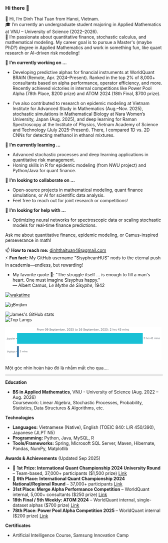 ### Hi there 👋

👋 Hi, I’m Dinh Thai Tuan from Hanoi, Vietnam.  
🎓 I’m currently an undergraduate student majoring in Applied Mathematics at VNU – University of Science (2022–2026).  
📌 I’m passionate about quantitative finance, stochastic calculus, and mathematical modeling. My career goal is to pursue a Master's (maybe PhD?) degree in Applied Mathematics and work in something fun, like quant research or AI-driven risk modeling!

🔭 **I’m currently working on ...**  
- Developing predictive alphas for financial instruments at WorldQuant BRAIN (Remote, Apr. 2024–Present). Ranked in the top 2% of 8,000+ consultants based on alpha performance, operator efficiency, and more. Recently achieved victories in internal competitions like Power Pool Alpha (78th Place, $200 prize) and ATOM 2024 (18th Final, $700 prize).  

+ I’ve also contributed to research on epidemic modeling at Vietnam Institute for Advanced Study in Mathematics (Aug.–Nov. 2025), stochastic simulations in Mathematical Biology at Nara Women’s University, Japan (Aug. 2025), and deep learning for Raman Spectroscopy at the Institute of Physics, Vietnam Academy of Science and Technology (July 2025–Present). There, I compared 1D vs. 2D CNNs for detecting methanol in ethanol mixtures.

🌱 **I’m currently learning ...**  
- Advanced stochastic processes and deep learning applications in quantitative risk management.  
- Honing skills in R for epidemic modeling (from NWU project) and Python/Java for quant finance.

👯 **I’m looking to collaborate on ...**  
- Open-source projects in mathematical modeling, quant finance simulations, or AI for scientific data analysis.  
- Feel free to reach out for joint research or competitions!

🤔 **I’m looking for help with ...**  
- Optimizing neural networks for spectroscopic data or scaling stochastic models for real-time finance predictions.

Ask me about quantitative finance, epidemic modeling, or Camus-inspired perseverance in math!  

📫 **How to reach me:** dinhthaituan48@gmail.com  
⚡ **Fun fact:** My GitHub username "SisypheanHUS" nods to the eternal push in academia—endless, but rewarding!

- My favorite quote 💬: "The struggle itself ... is enough to fill a man's heart. One must imagine Sisyphus happy."  
  — Albert Camus, *Le Mythe de Sisyphe*, 1942  

[![wakatime](https://wakatime.com/badge/user/018d6a49-7696-436f-bee3-e5396b1cc291.svg)](https://wakatime.com/@018d6a49-7696-436f-bee3-e5396b1cc291)  

![gBmjkm](https://github.com/SisypheanHUS/SisypheanHUS/assets/122086282/256a6782-a3ac-44da-9618-ddf940c6af72)  

![James's GitHub stats](https://github-readme-stats.vercel.app/api?username=SisypheanHUS&theme=dark&show_icons=true)  
![Top Langs](https://github-readme-stats.vercel.app/api/top-langs/?username=SisypheanHUS&theme=dark&layout=compact)  

<img src="https://github.com/SisypheanHUS/SisypheanHUS/blob/main/images/stat.svg" alt="Activity Update" width="500" />  

Một góc nhìn hoàn hảo đó là nhắm mắt cho qua....

---

**Education**  
- **BS in Applied Mathematics**, VNU - University of Science (Aug. 2022 – Aug. 2026)  
  Coursework: Linear Algebra, Stochastic Processes, Probability, Statistics, Data Structures & Algorithms, etc.  

**Technologies**  
- **Languages:** Vietnamese (Native), English (TOEIC 840: L/R 450/390), Japanese (JLPT N5)  
- **Programming:** Python, Java, MySQL, R  
- **Tools/Frameworks:** Spring, Microsoft SQL Server, Maven, Hibernate, Pandas, NumPy, Matplotlib  

**Awards & Achievements** (Updated Sep 2025)  
- 🥇 **1st Prize: International Quant Championship 2024 University Round** – Team-based, 37,000+ participants ($1,500 prize) [Link](https://example-link-to-iqc)  
- 🥉 **9th Place: International Quant Championship 2024 National/Regional Round** – 37,000+ participants [Link](https://example-link-to-iqc)  
- **31st Place: Merge Alpha Performance Competition** – WorldQuant internal, 5,000+ consultants ($250 prize) [Link](https://example-link-to-worldquant)  
- **18th Final / 5th Weekly: ATOM 2024** – WorldQuant internal, single-dataset alphas ($700 prize) [Link](https://example-link-to-worldquant)  
- **78th Place: Power Pool Alpha Competition 2025** – WorldQuant internal ($200 prize) [Link](https://example-link-to-worldquant)  

**Certificates**  
- Artificial Intelligence Course, Samsung Innovation Camp  

<!-- **SisypheanHUS/SisypheanHUS** is a ✨ _special_ ✨ repository because its `README.md` appears on your GitHub profile. -->
